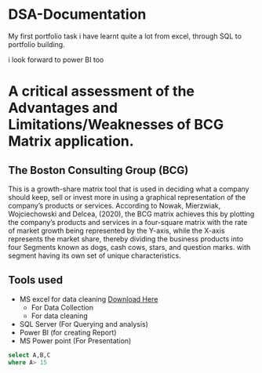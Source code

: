 # DSA-Documentation

My first portfolio task
i have learnt quite a lot from excel, through SQL to portfolio building. 

i look forward to power BI too


# A critical assessment of the Advantages and Limitations/Weaknesses of BCG Matrix application. 

## The Boston Consulting Group (BCG) 

This is a growth-share matrix tool that is used in deciding what a company should keep, sell or invest more in using a graphical representation of the company’s products or services. According to Nowak, Mierzwiak, Wojciechowski and Delcea, (2020), the BCG matrix achieves this by plotting the company’s products and services in a four-square matrix with the rate of market growth being represented by the Y-axis, while the X-axis represents the market share, thereby dividing the business products into four Segments known as dogs, cash cows, stars, and question marks. with segment having its own set of unique characteristics.


## Tools used
- MS excel for data cleaning [Download Here](https://www.microsoft.com)
  - For Data Collection
  - For data cleaning
- SQL Server (For Querying and analysis)
- Power BI (for creating Report)
- MS Power point (For Presentation)

```SQL
select A,B,C
where A> 15

